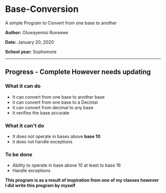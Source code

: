 # Base-Conversion
 A simple Program to Convert from one base to another

 **Author:** Oluwayemisi Runsewe

 **Date:** January 20, 2020
 
 **School year:** Sophomore
 ****

## Progress - Complete However needs updating
### What it can do
- It can convert from one base to another base
- it can convert from one base to a Decimal
- it can convert from decimal to any base
- it verifies the base accurate 
### What it can't do
- It does not operate in bases above **base 10**
- it does not handle exceptions
### To be done
- Ability to operate in base above 10 at least to base 16
- Handle exceptions


**This program is as a result of inspiration from one of my classes however I did write this program by myself**